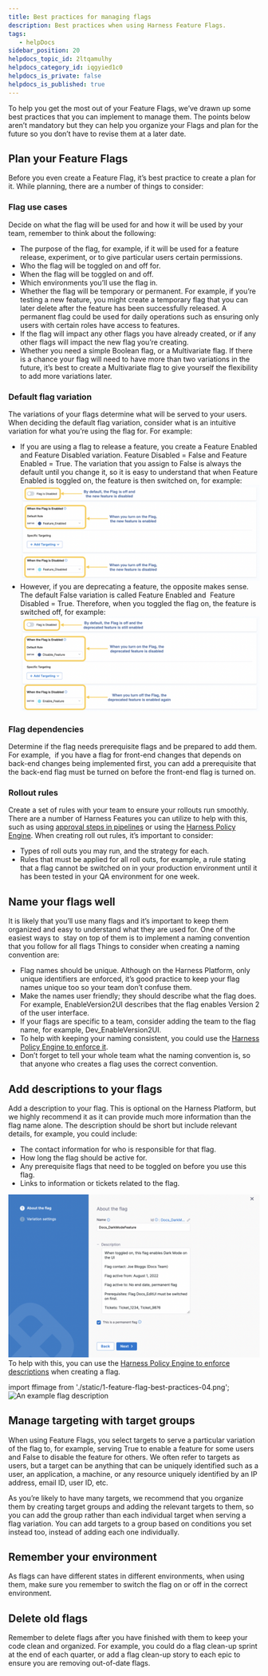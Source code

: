 ```yaml
---
title: Best practices for managing flags
description: Best practices when using Harness Feature Flags.
tags: 
   - helpDocs
sidebar_position: 20
helpdocs_topic_id: 2ltqamulhy
helpdocs_category_id: iqgyied1c0
helpdocs_is_private: false
helpdocs_is_published: true
---
```


To help you get the most out of your Feature Flags, we’ve drawn up some best practices that you can implement to manage them. The points below aren’t mandatory but they can help you organize your Flags and plan for the future so you don’t have to revise them at a later date.

## Plan your Feature Flags

Before you even create a Feature Flag, it’s best practice to create a plan for it. While planning, there are a number of things to consider: 

### Flag use cases

Decide on what the flag will be used for and how it will be used by your team, remember to think about the following:

* The purpose of the flag, for example, if it will be used for a feature release, experiment, or to give particular users certain permissions.
* Who the flag will be toggled on and off for.
* When the flag will be toggled on and off.
* Which environments you’ll use the flag in.
* Whether the flag will be temporary or permanent. For example, if you’re testing a new feature, you might create a temporary flag that you can later delete after the feature has been successfully released. A permanent flag could be used for daily operations such as ensuring only users with certain roles have access to features.
* If the flag will impact any other flags you have already created, or if any other flags will impact the new flag you’re creating.
* Whether you need a simple Boolean flag, or a Multivariate flag. If there is a chance your flag will need to have more than two variations in the future, it’s best to create a Multivariate flag to give yourself the flexibility to add more variations later.

### Default flag variation

The variations of your flags determine what will be served to your users. When deciding the default flag variation, consider what is an intuitive variation for what you’re using the flag for. For example:

* If you are using a flag to release a feature, you create a Feature Enabled and Feature Disabled variation. Feature Disabled = False and Feature Enabled = True. The variation that you assign to False is always the default until you change it, so it is easy to understand that when Feature Enabled is toggled on, the feature is then switched on, for example:![A screenshot showing variations for enabled flags and disabled flags.](./static/1-feature-flag-best-practices-02.png)
* However, if you are deprecating a feature, the opposite makes sense. The default False variation is called Feature Enabled and  Feature Disabled = True. Therefore, when you toggled the flag on, the feature is switched off, for example:![A screenshot showing variations when a flag is enabled and diabled.](./static/1-feature-flag-best-practices-03.png)

### Flag dependencies

Determine if the flag needs prerequisite flags and be prepared to add them. For example,  if you have a flag for front-end changes that depends on back-end changes being implemented first, you can add a prerequisite that the back-end flag must be turned on before the front-end flag is turned on. 

### Rollout rules

Create a set of rules with your team to ensure your rollouts run smoothly. There are a number of Harness Features you can utilize to help with this, such as using [approval steps in pipelines](/docs/feature-flags/ff-build-pipeline/build-feature-flag-pipeline) or using the [Harness Policy Engine](/docs/feature-flags/harness-policy-engine). When creating roll out rules, it’s important to consider:

* Types of roll outs you may run, and the strategy for each.
* Rules that must be applied for all roll outs, for example, a rule stating that a flag cannot be switched on in your production environment until it has been tested in your QA environment for one week.

## Name your flags well

It is likely that you’ll use many flags and it’s important to keep them organized and easy to understand what they are used for. One of the easiest ways to  stay on top of them is to implement a naming convention that you follow for all flags Things to consider when creating a naming convention are: 

* Flag names should be unique. Although on the Harness Platform, only unique identifiers are enforced, it’s good practice to keep your flag names unique too so your team don’t confuse them.
* Make the names user friendly; they should describe what the flag does. For example, EnableVersion2UI describes that the flag enables Version 2 of the user interface.
* If your flags are specific to a team, consider adding the team to the flag name, for example, Dev\_EnableVersion2UI.
* To help with keeping your naming consistent, you could use the [Harness Policy Engine to enforce it](/docs/feature-flags/harness-policy-engine).
* Don’t forget to tell your whole team what the naming convention is, so that anyone who creates a flag uses the correct convention.

## Add descriptions to your flags

Add a description to your flag. This is optional on the Harness Platform, but we highly recommend it as it can provide much more information than the flag name alone. The description should be short but include relevant details, for example, you could include:

* The contact information for who is responsible for that flag.
* How long the flag should be active for.
* Any prerequisite flags that need to be toggled on before you use this flag.
* Links to information or tickets related to the flag.

![An example flag description](./static/1-feature-flag-best-practices-04.png)To help with this, you can use the [Harness Policy Engine to enforce descriptions](/docs/feature-flags/harness-policy-engine) when creating a flag.



import ffimage from './static/1-feature-flag-best-practices-04.png';
<img src={ffimage} alt="An example flag description" height = "300" width = "600"/>


## Manage targeting with target groups

When using Feature Flags, you select targets to serve a particular variation of the flag to, for example, serving True to enable a feature for some users and False to disable the feature for others. We often refer to targets as users, but a target can be anything that can be uniquely identified such as a user, an application, a machine, or any resource uniquely identified by an IP address, email ID, user ID, etc.

As you’re likely to have many targets, we recommend that you organize them by creating target groups and adding the relevant targets to them, so you can add the group rather than each individual target when serving a flag variation. You can add targets to a group based on conditions you set instead too, instead of adding each one individually. 

## Remember your environment

As flags can have different states in different environments, when using them, make sure you remember to switch the flag on or off in the correct environment. 

## Delete old flags

Remember to delete flags after you have finished with them to keep your code clean and organized. For example, you could do a flag clean-up sprint at the end of each quarter, or add a flag clean-up story to each epic to ensure you are removing out-of-date flags. 

